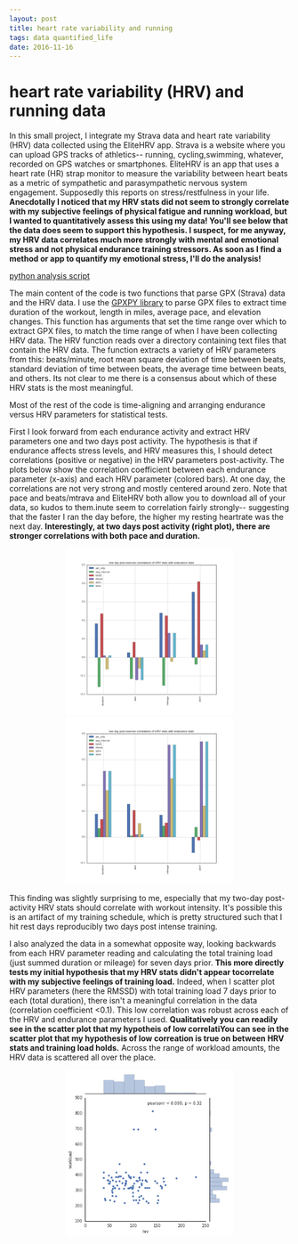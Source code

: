 ```yaml
---
layout: post
title: heart rate variability and running
tags: data quantified_life
date: 2016-11-16
---
```

# heart rate variability (HRV) and running data

In this small project, I integrate my Strava data and heart rate variability (HRV) data collected using the EliteHRV app.  Strava is a website where you can upload GPS tracks of athletics-- running, cycling,swimming, whatever, recorded on GPS watches or smartphones.  EliteHRV is an app that uses a heart rate (HR) strap monitor to measure the variability between heart beats as a metric of sympathetic and parasympathetic nervous system engagement.  Supposedly this reports on stress/restfulness in your life.  __Anecdotally I noticed that my HRV stats did not seem to strongly correlate with my subjective feelings of physical fatigue and running workload, but I wanted to quantitatively assess this using my data!  You'll see below that the data does seem to support this hypothesis.  I suspect, for me anyway, my HRV data correlates much more strongly with mental and emotional stress and not physical endurance training stressors.  As soon as I find a method or app to quantify my emotional stress, I'll do the analysis!__

[python analysis script](https://github.com/ajtrexler/rando/blob/master/biostats.py)

The main content of the code is two functions that parse GPX (Strava) data and the HRV data.  I use the [GPXPY library](https://github.com/tkrajina/gpxpy) to parse GPX files to extract time duration of the workout, length in miles, average pace, and elevation changes.  This function has arguments that set the time range over which to extract GPX files, to match the time range of when I have been collecting HRV data.  The HRV function reads over a directory containing text files that contain the HRV data.  The function extracts a variety of HRV parameters from this: beats/minute, root mean square deviation of time between beats, standard deviation of time between beats, the average time between beats, and others.  Its not clear to me there is a consensus about which of these HRV stats is the most meaningful.

Most of the rest of the code is time-aligning and arranging endurance versus HRV parameters for statistical tests.

First I look forward from each endurance activity and extract HRV parameters one and two days post activity.  The hypothesis is that if endurance affects stress levels, and HRV measures this, I should detect correlations (positive or negative) in the HRV parameters post-activity.  The plots below show the correlation coefficient between each endurance parameter (x-axis) and each HRV parameter (colored bars).  At one day, the correlations are not very strong and mostly centered around zero.  Note that pace and beats/mtrava and EliteHRV both allow you to download all of your data, so kudos to them.inute seem to correlation fairly strongly-- suggesting that the faster I ran the day before, the higher my resting heartrate was the next day.  __Interestingly, at two days post activity (right plot), there are stronger correlations with both pace and duration.__

<center><img src="https://raw.githubusercontent.com/ajtrexler/rando/master/HRV_fig1.png" width="300" height="300" /> <img src="https://raw.githubusercontent.com/ajtrexler/rando/master/HRV_fig2.png" width="300" height="300" /></center>

This finding was slightly surprising to me, especially that my two-day post-activity HRV stats should correlate with workout intensity.  It's possible this is an artifact of my training schedule, which is pretty structured such that I hit rest days reproducibly two days post intense training.

I also analyzed the data in a somewhat opposite way, looking backwards from each HRV parameter reading and calculating the total training load (just summed duration or mileage) for seven days prior. __This more directly tests my initial hypothesis that my HRV stats didn't appear tocorrelate with my subjective feelings of training load.__  Indeed, when I scatter plot HRV parameters (here the RMSSD) with total training load 7 days prior to each (total duration), there isn't a meaningful correlation in the data (correlation coefficient <0.1).  This low correlation was robust across each of the HRV and endurance parameters I used.  __Qualitatively you can readily see in the scatter plot that my hypotheis of low correlatiYou can see in the scatter plot that my hypothesis of low correation is true on between HRV stats and training load holds.__  Across the range of workload amounts, the HRV data is scattered all over the place.  

<center><img src="https://raw.githubusercontent.com/ajtrexler/rando/master/HRV_fig4.png" width="300" height="300" />
